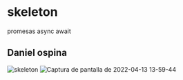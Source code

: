 # skeleton
promesas async await

## Daniel ospina 

![skeleton](https://user-images.githubusercontent.com/91626236/163253840-e1443d77-c919-49ef-9fe8-e335b66991f3.png)
![Captura de pantalla de 2022-04-13 13-59-44](https://user-images.githubusercontent.com/91626236/163253856-4d78ba3c-5ae1-449a-8321-094895619a92.png)
